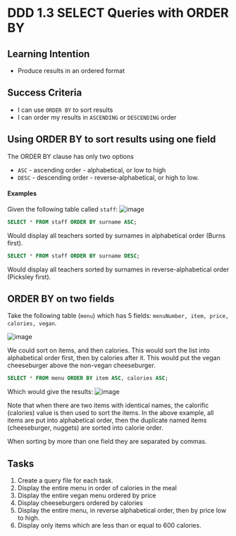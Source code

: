 # DDD 1.3 SELECT Queries with ORDER BY

## Learning Intention
* Produce results in an ordered format
  
## Success Criteria
* I can use `ORDER BY` to sort results
* I can order my results in `ASCENDING` or `DESCENDING` order

## Using ORDER BY to sort results using one field

The ORDER BY clause has only two options
* `ASC`  - ascending order - alphabetical, or low to high
* `DESC` - descending order - reverse-alphabetical, or high to low.

#### Examples

Given the following table called `staff`:
![image](image_2.png)

```SQL
SELECT * FROM staff ORDER BY surname ASC;
```
Would display all teachers sorted by surnames in alphabetical order (Burns first).

```sql
SELECT * FROM staff ORDER BY surname DESC;
```
Would display all teachers sorted by surnames in reverse-alphabetical order (Picksley first).

## ORDER BY on two fields

Take the following table (`menu`) which has 5 fields: `menuNumber, item, price, calories, vegan`.

![image](image.png)

We could sort on items, and then calories. This would sort the list into alphabetical order first, then by calories after it. This would put the vegan cheeseburger above the non-vegan cheeseburger. 

```Sql
SELECT * FROM menu ORDER BY item ASC, calories ASC;
```

Which would give the results: 
![image](image_3.png)

Note that when there are two items with identical names, the calorific (calories) value is then used to sort the items. In the above example,  all items are put into alphabetical order, then the duplicate named items (cheeseburger, nuggets) are sorted into calorie order.

When sorting by more than one field they are separated by commas. 

## Tasks
1. Create a query file for each task.
2. Display the entire menu in order of calories in the meal
3. Display the entire vegan menu ordered by price
4. Display cheeseburgers ordered by calories
5. Display the entire menu, in reverse alphabetical order, then by price low to high.
6. Display only items which are less than or equal to 600 calories.